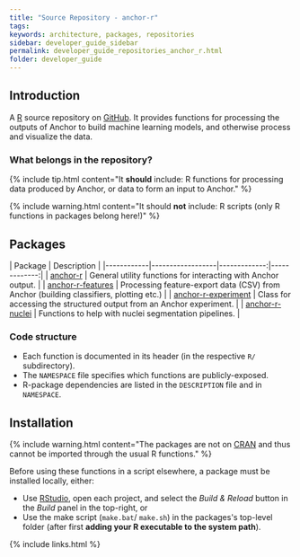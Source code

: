 ```yaml
---
title: "Source Repository - anchor-r"
tags:
keywords: architecture, packages, repositories
sidebar: developer_guide_sidebar
permalink: developer_guide_repositories_anchor_r.html
folder: developer_guide
---
```


## Introduction

A [R](https://www.r-project.org/) source repository on [GitHub](https://github.com/anchoranalysis/anchor-r). It provides functions for processing the outputs of Anchor to build machine learning models, and otherwise process and visualize the data.

### What belongs in the repository?

{% include tip.html content="It **should** include: R functions for processing data produced by Anchor, or data to form an input to Anchor." %}

{% include warning.html content="It should **not** include: R scripts (only R functions in packages belong here!)" %}

## Packages

| Package | Description  |
|------------|------------------|-------------:|-------------:|
| [anchor-r](https://github.com/anchoranalysis/anchor-r/tree/master/anchor-r) | General utility functions for interacting with Anchor output. |
| [anchor-r-features](https://github.com/anchoranalysis/anchor-r/tree/master/anchor-r-features) | Processing feature-export data (CSV) from Anchor (building classifiers, plotting etc.) |
| [anchor-r-experiment](https://github.com/anchoranalysis/anchor-r/tree/master/anchor-r-experiment) | Class for accessing the structured output from an Anchor experiment. |
| [anchor-r-nuclei](https://github.com/anchoranalysis/anchor-r/tree/master/anchor-r-experiment) | Functions to help with nuclei segmentation pipelines. |

### Code structure

- Each function is documented in its header (in the respective `R/` subdirectory).
- The `NAMESPACE` file specifies which functions are publicly-exposed.
- R-package dependencies are listed in the `DESCRIPTION` file and in `NAMESPACE`.

## Installation

{% include warning.html content="The packages are not on [CRAN](https://cran.r-project.org/) and thus cannot be imported through the usual R functions." %}

Before using these functions in a script elsewhere, a package must be installed locally, either:

- Use [RStudio](https://www.rstudio.com/), open each project, and select the *Build & Reload* button in the *Build* panel in the top-right, or
- Use the make script (``make.bat``/ ``make.sh``) in the packages's top-level folder (after first **adding your R executable to the system path**).

{% include links.html %}
